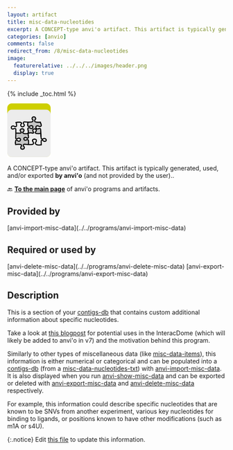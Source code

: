 ```yaml
---
layout: artifact
title: misc-data-nucleotides
excerpt: A CONCEPT-type anvi'o artifact. This artifact is typically generated, used, and/or exported by anvi'o (and not provided by the user)..
categories: [anvio]
comments: false
redirect_from: /8/misc-data-nucleotides
image:
  featurerelative: ../../../images/header.png
  display: true
---
```



{% include _toc.html %}


<img src="../../images/icons/CONCEPT.png" alt="CONCEPT" style="width:100px; border:none" />

A CONCEPT-type anvi'o artifact. This artifact is typically generated, used, and/or exported **by anvi'o** (and not provided by the user)..

🔙 **[To the main page](../../)** of anvi'o programs and artifacts.

## Provided by


<p style="text-align: left" markdown="1"><span class="artifact-p">[anvi-import-misc-data](../../programs/anvi-import-misc-data)</span></p>


## Required or used by


<p style="text-align: left" markdown="1"><span class="artifact-r">[anvi-delete-misc-data](../../programs/anvi-delete-misc-data)</span> <span class="artifact-r">[anvi-export-misc-data](../../programs/anvi-export-misc-data)</span></p>


## Description

This is a section of your <span class="artifact-n">[contigs-db](/help/8/artifacts/contigs-db)</span> that contains custom additional information about specific nucleotides. 

Take a look at [this blogpost](http://merenlab.org/2020/07/22/interacdome/#6-storing-the-per-residue-binding-frequencies-into-the-contigs-database) for potential uses in the InteracDome (which will likely be added to anvi'o in v7) and the motivation behind this program. 

Similarly to other types of miscellaneous data (like <span class="artifact-n">[misc-data-items](/help/8/artifacts/misc-data-items)</span>), this information is either numerical or categorical and can be populated into a <span class="artifact-n">[contigs-db](/help/8/artifacts/contigs-db)</span> (from a <span class="artifact-n">[misc-data-nucleotides-txt](/help/8/artifacts/misc-data-nucleotides-txt)</span>) with <span class="artifact-p">[anvi-import-misc-data](/help/8/programs/anvi-import-misc-data)</span>. It is also displayed when you run <span class="artifact-p">[anvi-show-misc-data](/help/8/programs/anvi-show-misc-data)</span> and can be exported or deleted with <span class="artifact-p">[anvi-export-misc-data](/help/8/programs/anvi-export-misc-data)</span> and <span class="artifact-p">[anvi-delete-misc-data](/help/8/programs/anvi-delete-misc-data)</span> respectively. 

For example, this information could describe specific nucleotides that are known to be SNVs from another experiment, various key nucleotides for binding to ligands, or positions known to have other modifications (such as m1A or s4U).


{:.notice}
Edit [this file](https://github.com/merenlab/anvio/tree/master/anvio/docs/artifacts/misc-data-nucleotides.md) to update this information.


